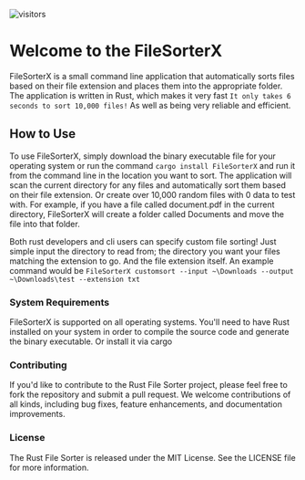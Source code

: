![visitors](https://visitor-badge.glitch.me/badge?page_id=kogisin/Xanthus58$Xanthus58$FuleSorterX)

# Welcome to the FileSorterX
FileSorterX is a small command line application that automatically sorts files based on their file extension and places them into the appropriate folder. The application is written in Rust, which makes it very fast `It only takes 6 seconds to sort 10,000 files!` As well as being very reliable and efficient.

## How to Use
To use FileSorterX, simply download the binary executable file for your operating system or run the command `cargo install FileSorterX` and run it from the command line in the location you want to sort. The application will scan the current directory for any files and automatically sort them based on their file extension. Or create over 10,000 random files with 0 data to test with. For example, if you have a file called document.pdf in the current directory, FileSorterX will create a folder called Documents and move the file into that folder.

Both rust developers and cli users can specify custom file sorting! Just simple input the directory to read from; the directory you want your files matching the extension to go. And the file extension itself. An example command would be `FileSorterX customsort --input ~\Downloads --output ~\Downloads\test --extension txt`

### System Requirements
FileSorterX is supported on all operating systems. You'll need to have Rust installed on your system in order to compile the source code and generate the binary executable. Or install it via cargo

### Contributing
If you'd like to contribute to the Rust File Sorter project, please feel free to fork the repository and submit a pull request. We welcome contributions of all kinds, including bug fixes, feature enhancements, and documentation improvements.

### License
The Rust File Sorter is released under the MIT License. See the LICENSE file for more information.

